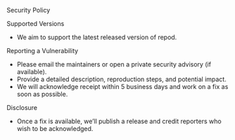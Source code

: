 Security Policy

Supported Versions
- We aim to support the latest released version of repod.

Reporting a Vulnerability
- Please email the maintainers or open a private security advisory (if available).
- Provide a detailed description, reproduction steps, and potential impact.
- We will acknowledge receipt within 5 business days and work on a fix as soon as possible.

Disclosure
- Once a fix is available, we’ll publish a release and credit reporters who wish to be acknowledged.

